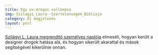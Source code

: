 ```yaml
---
title: Egy ex-drogos vallomása
img: Szilagyi_Laura--Szertelensegem_Bibliaja
category: Új megjelenés
layout: post
---
```

<a href='http://adlibrum.hu/new/index.php?task=pageDetails&id=175'>Szilágyi L. Laura megrendítő személyes naplója</a> elmeséli, hogyan került a designer drogok hatása alá, és hogyan sikerült akarattal és mások segítségével kikerülnie onnan.


